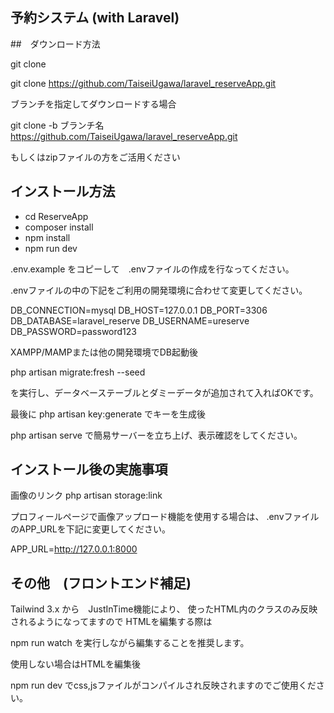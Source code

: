 ## 予約システム (with Laravel)

##　ダウンロード方法

git clone

git clone https://github.com/TaiseiUgawa/laravel_reserveApp.git

ブランチを指定してダウンロードする場合

git clone -b ブランチ名　https://github.com/TaiseiUgawa/laravel_reserveApp.git

もしくはzipファイルの方をご活用ください

## インストール方法

- cd ReserveApp
- composer install
- npm install
- npm run dev

.env.example をコピーして　.envファイルの作成を行なってください。

.envファイルの中の下記をご利用の開発環境に合わせて変更してください。

DB_CONNECTION=mysql
DB_HOST=127.0.0.1
DB_PORT=3306
DB_DATABASE=laravel_reserve
DB_USERNAME=ureserve
DB_PASSWORD=password123

XAMPP/MAMPまたは他の開発環境でDB起動後

php artisan migrate:fresh --seed

を実行し、データベーステーブルとダミーデータが追加されて入ればOKです。

最後に
php artisan key:generate
でキーを生成後

php artisan serve
で簡易サーバーを立ち上げ、表示確認をしてください。

## インストール後の実施事項

画像のリンク
php artisan storage:link

プロフィールページで画像アップロード機能を使用する場合は、
.envファイルのAPP_URLを下記に変更してください。

APP_URL=http://127.0.0.1:8000

## その他　(フロントエンド補足)

Tailwind 3.x から　JustInTime機能により、
使ったHTML内のクラスのみ反映されるようになってますので
HTMLを編集する際は

npm run watch 
を実行しながら編集することを推奨します。

使用しない場合はHTMLを編集後

npm run dev 
でcss,jsファイルがコンパイルされ反映されますのでご使用ください。
